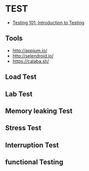 # TEST

* [Testing 101: Introduction to Testing](https://dev.to/alysivji/testing-101-introduction-to-testing-5hdk)

## Tools

* http://appium.io/
* http://selendroid.io/
* https://calaba.sh/

## Load Test

## Lab Test

## Memory leaking Test

## Stress Test

## Interruption Test

## functional Testing

